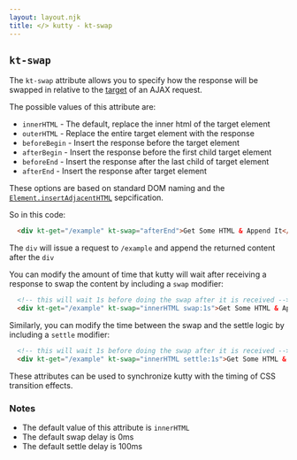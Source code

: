 ```yaml
---
layout: layout.njk
title: </> kutty - kt-swap
---
```


## `kt-swap`

The `kt-swap` attribute allows you to specify how the response will be swapped in relative to the
[target](/attributes/kt-target) of an AJAX request.

The possible values of this attribute are:

* `innerHTML` - The default, replace the inner html of the target element
* `outerHTML` - Replace the entire target element with the response
* `beforeBegin` - Insert the response before the target element
* `afterBegin` - Insert the response before the first child target element
* `beforeEnd` - Insert the response after the last child of target element
* `afterEnd` - Insert the response after target element

These options are based on standard DOM naming and the 
[`Element.insertAdjacentHTML`](https://developer.mozilla.org/en-US/docs/Web/API/Element/insertAdjacentHTML)
sepcification.

So in this code:

```html
  <div kt-get="/example" kt-swap="afterEnd">Get Some HTML & Append It</div>
```

The `div` will issue a request to `/example` and append the returned content after the `div`

You can modify the amount of time that kutty will wait after receiving a response to swap the content
by including a `swap` modifier:

```html
  <!-- this will wait 1s before doing the swap after it is received -->
  <div kt-get="/example" kt-swap="innerHTML swap:1s">Get Some HTML & Append It</div>
```

Similarly, you can modify the time between the swap and the settle logic by including a `settle`
modifier:

```html
  <!-- this will wait 1s before doing the swap after it is received -->
  <div kt-get="/example" kt-swap="innerHTML settle:1s">Get Some HTML & Append It</div>
```

These attributes can be used to synchronize kutty with the timing of CSS transition effects.

### Notes

* The default value of this attribute is `innerHTML`
* The default swap delay is 0ms
* The default settle delay is 100ms